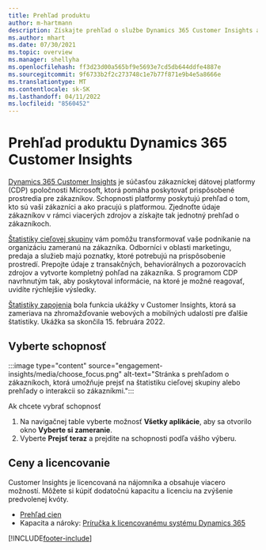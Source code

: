 ```yaml
---
title: Prehľad produktu
author: m-hartmann
description: Získajte prehľad o službe Dynamics 365 Customer Insights a jej funkciách.
ms.author: mhart
ms.date: 07/30/2021
ms.topic: overview
ms.manager: shellyha
ms.openlocfilehash: ff3d23d00a565bf9e5693e7cd5db644ddfe4887e
ms.sourcegitcommit: 9f6733b2f2c273748c1e7b77f871e9b4e5a8666e
ms.translationtype: MT
ms.contentlocale: sk-SK
ms.lasthandoff: 04/11/2022
ms.locfileid: "8560452"
---
```

# <a name="product-overview-for-dynamics-365-customer-insights"></a>Prehľad produktu Dynamics 365 Customer Insights

[Dynamics 365 Customer Insights](https://dynamics.microsoft.com/ai/customer-insights/) je súčasťou zákazníckej dátovej platformy (CDP) spoločnosti Microsoft, ktorá pomáha poskytovať prispôsobené prostredia pre zákazníkov. Schopnosti platformy poskytujú prehľad o tom, kto sú vaši zákazníci a ako pracujú s platformou. Zjednoťte údaje zákazníkov v rámci viacerých zdrojov a získajte tak jednotný prehľad o zákazníkoch.

[Štatistiky cieľovej skupiny](audience-insights/overview.md) vám pomôžu transformovať vaše podnikanie na organizáciu zameranú na zákazníka. Odborníci v oblasti marketingu, predaja a služieb majú poznatky, ktoré potrebujú na prispôsobenie prostredí. Prepojte údaje z transakčných, behaviorálnych a pozorovacích zdrojov a vytvorte kompletný pohľad na zákazníka. S programom CDP navrhnutým tak, aby poskytoval informácie, na ktoré je možné reagovať, uvidíte rýchlejšie výsledky. 

[Štatistiky zapojenia](engagement-insights/overview.md) bola funkcia ukážky v Customer Insights, ktorá sa zameriava na zhromažďovanie webových a mobilných udalostí pre ďalšie štatistiky. Ukážka sa skončila 15. februára 2022.
 
## <a name="choose-a-capability"></a>Vyberte schopnosť

:::image type="content" source="engagement-insights/media/choose_focus.png" alt-text="Stránka s prehľadom o zákazníkoch, ktorá umožňuje prejsť na štatistiku cieľovej skupiny alebo prehľady o interakcii so zákazníkmi.":::

Ak chcete vybrať schopnosť

1. Na navigačnej table vyberte možnosť **Všetky aplikácie**, aby sa otvorilo okno **Vyberte si zameranie**.
1. Vyberte **Prejsť teraz** a prejdite na schopnosti podľa vášho výberu.

## <a name="pricing-and-licensing"></a>Ceny a licencovanie

Customer Insights je licencovaná na nájomníka a obsahuje viacero možností. Môžete si kúpiť dodatočnú kapacitu a licenciu na zvýšenie predvolenej kvóty. 
- [Prehľad cien](https://dynamics.microsoft.com/ai/customer-insights/pricing/)
- Kapacita a nároky: [Príručka k licencovanému systému Dynamics 365](https://go.microsoft.com/fwlink/?LinkId=866544)

[!INCLUDE[footer-include](includes/footer-banner.md)]
